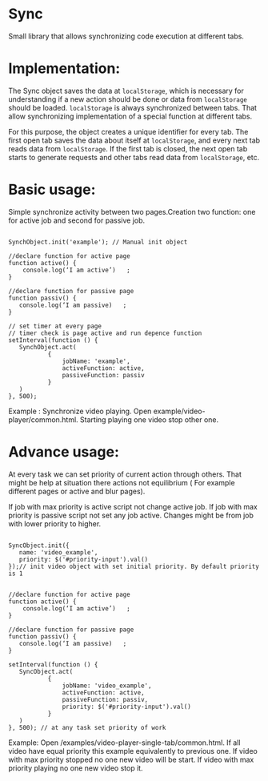 # Sync

Small library that allows synchronizing code execution at different tabs.

# Implementation:

 The Sync object saves the data at `localStorage`, which is necessary for understanding if a new action should be done or data from `localStorage` should be loaded. `localStorage`  is always synchronized between tabs. That allow synchronizing implementation of a special function at different tabs.

For this purpose, the object creates a unique identifier for every tab. The first open tab saves the data about itself at `localStorage`, and every next tab reads data from `localStorage`. If the first tab is closed, the next open tab starts to generate requests and other tabs read data from `localStorage`, etc.

# Basic usage:

Simple synchronize activity between two pages.Creation two function: one for active job and second for passive job.

```

SynchObject.init('example'); // Manual init object

//declare function for active page
function active() {
    console.log(‘I am active’)   ;
}

//declare function for passive page
function passiv() {
   console.log(‘I am passive)   ;
}

// set timer at every page
// timer check is page active and run depence function
setInterval(function () {
   SynchObject.act(
           {
               jobName: 'example',
               activeFunction: active,
               passiveFunction: passiv
           }
   )
}, 500);
```

Example : Synchronize video playing. Open example/video-player/common.html. Starting playing one video stop other one.

# Advance usage:

At every task we can set priority of current action through others. That might be help at situation there actions not equilibrium ( For example different pages or active and blur pages).

If job with max priority is active script not change active job. If job with max priority is passive script not set any job active. Changes might be from job with lower priority to higher.

```

SyncObject.init({
   name: 'video_example',
   priority: $('#priority-input').val()
});// init video object with set initial priority. By default priority is 1


//declare function for active page
function active() {
    console.log(‘I am active’)   ;
}

//declare function for passive page
function passiv() {
   console.log(‘I am passive)   ;
}

setInterval(function () {
   SyncObject.act(
           {
               jobName: 'video_example',
               activeFunction: active,
               passiveFunction: passiv,
               priority: $('#priority-input').val()
           }
   )
}, 500); // at any task set priority of work

```

Example: Open /examples/video-player-single-tab/common.html. If all video have equal priority this example equivalently to previous one. If video with max priority stopped no one new video will be start. If video with max priority playing no one new video stop it.
